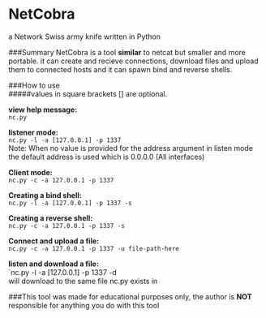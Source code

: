 # NetCobra
a Network Swiss army knife written in Python

###Summary
NetCobra is a tool **similar** to netcat but smaller and more portable.
it can create and recieve connections, download files and upload them to connected hosts and it can spawn bind and reverse shells.  
    
###How to use  
#####values in square brackets [] are optional.  
  
**view help message:**  
`nc.py`  

**listener mode:**    
`nc.py -l -a [127.0.0.1] -p 1337`  
Note: When no value is provided for the address argument in listen mode the default address is used which is 0.0.0.0 (All interfaces)  

**Client mode:**  
`nc.py -c -a 127.0.0.1 -p 1337`    

**Creating a bind shell:**  
`nc.py -l -a [127.0.0.1] -p 1337 -s`  
  
**Creating a reverse shell:**  
`nc.py -c -a 127.0.0.1 -p 1337 -s`  
  
**Connect and upload a file:**  
`nc.py -c -a 127.0.0.1 -p 1337 -u file-path-here`  
  
**listen and download a file:**  
`nc.py -l -a [127.0.0.1] -p 1337 -d  
will download to the same file nc.py exists in
  
###This tool was made for educational purposes only, the author is **NOT** responsible for anything you do with this tool
